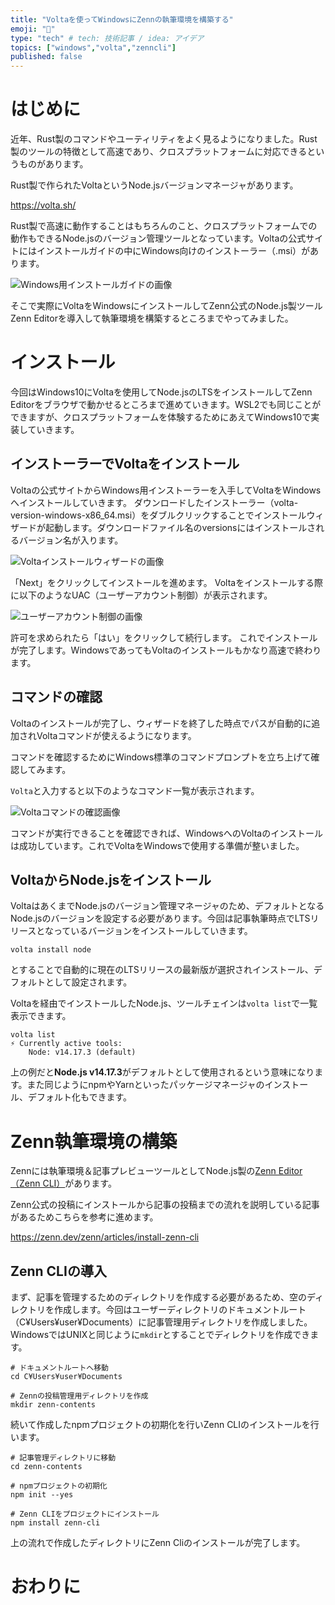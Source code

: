 ```yaml
---
title: "Voltaを使ってWindowsにZennの執筆環境を構築する"
emoji: "🦁"
type: "tech" # tech: 技術記事 / idea: アイデア
topics: ["windows","volta","zenncli"]
published: false
---
```


# はじめに

近年、Rust製のコマンドやユーティリティをよく見るようになりました。Rust製のツールの特徴として高速であり、クロスプラットフォームに対応できるというものがあります。

Rust製で作られたVoltaというNode.jsバージョンマネージャがあります。

https://volta.sh/

Rust製で高速に動作することはもちろんのこと、クロスプラットフォームでの動作もできるNode.jsのバージョン管理ツールとなっています。Voltaの公式サイトにはインストールガイドの中にWindows向けのインストーラー（.msi）があります。

![Windows用インストールガイドの画像](/images/win-zennenv-with-volta/image01.png)

そこで実際にVoltaをWindowsにインストールしてZenn公式のNode.js製ツールZenn Editorを導入して執筆環境を構築するところまでやってみました。

# インストール

今回はWindows10にVoltaを使用してNode.jsのLTSをインストールしてZenn Editorをブラウザで動かせるところまで進めていきます。WSL2でも同じことができますが、クロスプラットフォームを体験するためにあえてWindows10で実装していきます。

## インストーラーでVoltaをインストール

Voltaの公式サイトからWindows用インストーラーを入手してVoltaをWindowsへインストールしていきます。
ダウンロードしたインストーラー（volta-version-windows-x86_64.msi）をダブルクリックすることでインストールウィザードが起動します。ダウンロードファイル名のversionsにはインストールされるバージョン名が入ります。

![Voltaインストールウィザードの画像](/images/win-zennenv-with-volta/image02.png)

「Next」をクリックしてインストールを進めます。
Voltaをインストールする際に以下のようなUAC（ユーザーアカウント制御）が表示されます。

![ユーザーアカウント制御の画像](/images/win-zennenv-with-volta/image03.png)

許可を求められたら「はい」をクリックして続行します。
これでインストールが完了します。WindowsであってもVoltaのインストールもかなり高速で終わります。

## コマンドの確認

Voltaのインストールが完了し、ウィザードを終了した時点でパスが自動的に追加されVoltaコマンドが使えるようになります。

コマンドを確認するためにWindows標準のコマンドプロンプトを立ち上げて確認してみます。

`Volta`と入力すると以下のようなコマンド一覧が表示されます。

![Voltaコマンドの確認画像](/images/win-zennenv-with-volta/image04.png)

コマンドが実行できることを確認できれば、WindowsへのVoltaのインストールは成功しています。これでVoltaをWindowsで使用する準備が整いました。

## VoltaからNode.jsをインストール

VoltaはあくまでNode.jsのバージョン管理マネージャのため、デフォルトとなるNode.jsのバージョンを設定する必要があります。今回は記事執筆時点でLTSリリースとなっているバージョンをインストールしていきます。

```shell
volta install node
```

とすることで自動的に現在のLTSリリースの最新版が選択されインストール、デフォルトとして設定されます。

Voltaを経由でインストールしたNode.js、ツールチェインは`volta list`で一覧表示できます。

```shell
volta list
⚡️ Currently active tools:
    Node: v14.17.3 (default)
```

上の例だと**Node.js v14.17.3**がデフォルトとして使用されるという意味になります。また同じようにnpmやYarnといったパッケージマネージャのインストール、デフォルト化もできます。

# Zenn執筆環境の構築

Zennには執筆環境＆記事プレビューツールとしてNode.js製の[Zenn Editor（Zenn CLI）](https://github.com/zenn-dev/zenn-editor)があります。

Zenn公式の投稿にインストールから記事の投稿までの流れを説明している記事があるためこちらを参考に進めます。

https://zenn.dev/zenn/articles/install-zenn-cli

## Zenn CLIの導入

まず、記事を管理するためのディレクトリを作成する必要があるため、空のディレクトリを作成します。今回はユーザーディレクトリのドキュメントルート（C¥Users¥user¥Documents）に記事管理用ディレクトリを作成しました。WindowsではUNIXと同じように`mkdir`とすることでディレクトリを作成できます。

```shell
# ドキュメントルートへ移動
cd C¥Users¥user¥Documents

# Zennの投稿管理用ディレクトリを作成
mkdir zenn-contents
```

続いて作成したnpmプロジェクトの初期化を行いZenn CLIのインストールを行います。

```shell
# 記事管理ディレクトリに移動
cd zenn-contents

# npmプロジェクトの初期化
npm init --yes

# Zenn CLIをプロジェクトにインストール
npm install zenn-cli
```

上の流れで作成したディレクトリにZenn Cliのインストールが完了します。

# おわりに